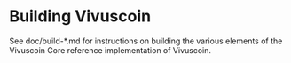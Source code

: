 Building Vivuscoin
================

See doc/build-*.md for instructions on building the various
elements of the Vivuscoin Core reference implementation of Vivuscoin.
